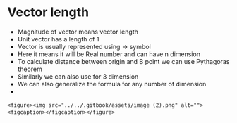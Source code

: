 # Vector length

* Magnitude of vector means vector length
* Unit vector has a length of 1
* Vector is usually represented using -> symbol
* Here it means it will be Real number and can have n dimension
* To calculate distance between origin and B point we can use Pythagoras theorem
* Similarly we can also use for 3 dimension
* We can also generalize the formula for any number of dimension
*

    <figure><img src="../../.gitbook/assets/image (2).png" alt=""><figcaption></figcaption></figure>
